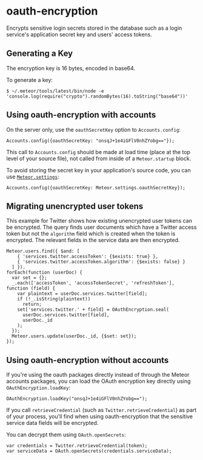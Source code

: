 # oauth-encryption

Encrypts sensitive login secrets stored in the database such as a
login service's application secret key and users' access tokens.


## Generating a Key

The encryption key is 16 bytes, encoded in base64.

To generate a key:

    $ ~/.meteor/tools/latest/bin/node -e 'console.log(require("crypto").randomBytes(16).toString("base64"))'


## Using oauth-encryption with accounts

On the server only, use the `oauthSecretKey` option to `Accounts.config`:

    Accounts.config({oauthSecretKey: "onsqJ+1e4iGFlV0nhZYobg=="});

This call to `Accounts.config` should be made at load time (place at
the top level of your source file), not called from inside of a
`Meteor.startup` block.

To avoid storing the secret key in your application's source code, you
can use [`Meteor.settings`](http://docs.meteor.com/#meteor_settings):

    Accounts.config({oauthSecretKey: Meteor.settings.oauthSecretKey});


## Migrating unencrypted user tokens

This example for Twitter shows how existing unencrypted user tokens
can be encrypted.  The query finds user documents which have a Twitter
access token but not the `algorithm` field which is created when the
token is encrypted.  The relevant fields in the service data are then
encrypted.

    Meteor.users.find({ $and: [
        { 'services.twitter.accessToken': {$exists: true} },
        { 'services.twitter.accessToken.algorithm': {$exists: false} }
      ] }).
    forEach(function (userDoc) {
      var set = {};
      _.each(['accessToken', 'accessTokenSecret', 'refreshToken'], function (field) {
        var plaintext = userDoc.services.twitter[field];
        if (!_.isString(plaintext))
          return;
        set['services.twitter.' + field] = OAuthEncryption.seal(
          userDoc.services.twitter[field],
          userDoc._id
        );
      });
      Meteor.users.update(userDoc._id, {$set: set});
    });

## Using oauth-encryption without accounts

If you're using the oauth packages directly instead of through the
Meteor accounts packages, you can load the OAuth encryption key
directly using `OAuthEncryption.loadKey`:

    OAuthEncryption.loadKey("onsqJ+1e4iGFlV0nhZYobg==");

If you call `retrieveCredential` (such as
`Twitter.retrieveCredential`) as part of your process, you'll find
when using oauth-encryption that the sensitive service data fields
will be encrypted.

You can decrypt them using `OAuth.openSecrets`:

    var credentials = Twitter.retrieveCredential(token);
    var serviceData = OAuth.openSecrets(credentials.serviceData);
